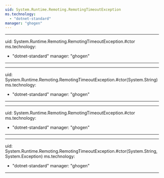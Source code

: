 ```yaml
---
uid: System.Runtime.Remoting.RemotingTimeoutException
ms.technology: 
  - "dotnet-standard"
manager: "ghogen"
---
```


---
uid: System.Runtime.Remoting.RemotingTimeoutException.#ctor
ms.technology: 
  - "dotnet-standard"
manager: "ghogen"
---

---
uid: System.Runtime.Remoting.RemotingTimeoutException.#ctor(System.String)
ms.technology: 
  - "dotnet-standard"
manager: "ghogen"
---

---
uid: System.Runtime.Remoting.RemotingTimeoutException.#ctor
ms.technology: 
  - "dotnet-standard"
manager: "ghogen"
---

---
uid: System.Runtime.Remoting.RemotingTimeoutException.#ctor(System.String,System.Exception)
ms.technology: 
  - "dotnet-standard"
manager: "ghogen"
---
